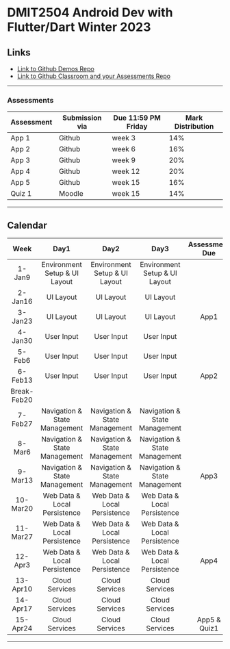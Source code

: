 # DMIT2504 Android Dev with Flutter/Dart Winter 2023

## Links

- [Link to Github Demos Repo](https://github.com/RobbinLawFlutter/flutter-demos-1-ui-layout.git)
- [Link to Github Classroom and your Assessments Repo](https://classroom.github.com/a/CBni9M7H)

---

### Assessments

| Assessment | Submission via | Due 11:59 PM Friday | Mark Distribution |
|---|---|---|---|
| App 1 | Github | week 3  | 14% |
| App 2 | Github | week 6  | 16% |
| App 3 | Github | week 9  | 20% |
| App 4 | Github | week 12  | 20% |
| App 5 | Github | week 15  | 16% |
| Quiz 1 | Moodle | week 15  | 14% |

---

## Calendar

|Week|Day1|Day2|Day3|Assessment Due|
|:-:|:-:|:-:|:-:|:-:|
|1-Jan9|Environment Setup & UI Layout|Environment Setup & UI Layout|Environment Setup & UI Layout||
|2-Jan16|UI Layout|UI Layout|UI Layout||
|3-Jan23|UI Layout|UI Layout|UI Layout|App1|
|4-Jan30|User Input|User Input|User Input||
|5-Feb6|User Input|User Input|User Input||
|6-Feb13|User Input|User Input|User Input|App2|
|Break-Feb20||||
|7-Feb27|Navigation & State Management|Navigation & State Management|Navigation & State Management||
|8-Mar6|Navigation & State Management|Navigation & State Management|Navigation & State Management||
|9-Mar13|Navigation & State Management|Navigation & State Management|Navigation & State Management|App3|
|10-Mar20|Web Data & Local Persistence|Web Data & Local Persistence|Web Data & Local Persistence||
|11-Mar27|Web Data & Local Persistence|Web Data & Local Persistence|Web Data & Local Persistence||
|12-Apr3|Web Data & Local Persistence|Web Data & Local Persistence|Web Data & Local Persistence|App4|
|13-Apr10|Cloud Services|Cloud Services|Cloud Services||
|14-Apr17|Cloud Services|Cloud Services|Cloud Services||
|15-Apr24|Cloud Services|Cloud Services|Cloud Services|App5 & Quiz1|

---
